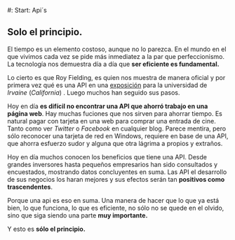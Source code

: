 #: Start: Api´s

## Solo el principio.

El tiempo es un elemento costoso, aunque no lo parezca. En el mundo en el que vivimos cada vez se pide más inmediatez a la par que perfeccionismo. La tecnología nos demuestra día a día que **ser eficiente es fundamental.**

Lo cierto es que Roy Fielding, es quien nos muestra de manera oficial y por primera vez qué es una API en una [exposición](http://www.ics.uci.edu/~fielding/pubs/dissertation/top.htm) para la universidad de *Irvaine* (*California*) . Luego muchos han seguido sus pasos.

Hoy en día **es difícil no encontrar una API que ahorró trabajo en una página web**. Hay muchas fuciones que nos sirven para ahorrar tiempo. Es natural pagar con tarjeta en una web para comprar una entrada de cine. Tanto como ver *Twitter* o *Facebook* en cualquier blog.
Parece mentira, pero sólo reconocer una tarjeta de red en Windows, requiere en base de una API, que ahorra esfuerzo sudor y alguna que otra lágrima a propios y extraños.

Hoy en día muchos conocen los beneficios que tiene una API. Desde grandes inversores hasta pequeños empresarios han sido consultados y encuestados, mostrando datos concluyentes en suma. Las API el desarrollo de sus negocios los haran mejores y sus efectos serán tan **positivos como trascendentes**. 


Porque una api es eso en suma. Una manera de hacer que lo que ya está bien, lo que funciona, lo que es eficiente, no sólo no se quede en el olvido, sino que siga siendo una parte **muy importante.**

Y esto es **sólo el principio.**
